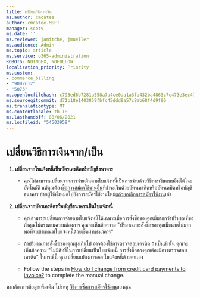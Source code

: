 ```yaml
---
title: เปลี่ยนวิธีการเงิน
ms.author: cmcatee
author: cmcatee-MSFT
manager: scotv
ms.date: ''
ms.reviewer: jamitche, jmueller
ms.audience: Admin
ms.topic: article
ms.service: o365-administration
ROBOTS: NOINDEX, NOFOLLOW
localization_priority: Priority
ms.custom:
- commerce_billing
- "9002612"
- "5073"
ms.openlocfilehash: c793ed6b7281a558a7a4ce0aa1a3fa432ba4863c7c473e3ec47d980d67c28b7b
ms.sourcegitcommit: d71b18e1403859fbfc45ddd9a57c8ab68f4d9f96
ms.translationtype: MT
ms.contentlocale: th-TH
ms.lasthandoff: 08/06/2021
ms.locfileid: "54503959"
---
```

# <a name="change-payment-method-fromto"></a>เปลี่ยนวิธีการเงินจาก/เป็น

1. **เปลี่ยนจากใบแจ้งหนี้เป็นบัตรเครดิตหรือบัญชีธนาคาร**

    - คุณไม่สามารถเปลี่ยนจากการจ่ายเงินตามใบแจ้งหนี้เป็นการจ่ายด้วยวิธีการเงินแบบอื่นได้โดยอัตโนมัติ แต่คุณต้อง[ซื้อการสมัครใช้งานอื่น](/microsoft-365/commerce/try-or-buy-microsoft-365#buy-a-different-subscription)ที่ชําระเงินด้วยบัตรเครดิตหรือบัตรเดบิตหรือบัญชีธนาคาร ย้ายผู้ใช้ทั้งหมดไปยังการสมัครใช้งาน[](/microsoft-365/commerce/subscriptions/move-users-different-subscription)ใหม่[แล้วยกเลิกการสมัครใช้งาน](/microsoft-365/commerce/subscriptions/cancel-your-subscription)เก่า

2. **เปลี่ยนจากบัตรเครดิตหรือบัญชีธนาคารเป็นใบแจ้งหนี้**

    - คุณสามารถเปลี่ยนการจ่ายตามใบแจ้งหนี้ได้เฉพาะเมื่อการสั่งซื้อของคุณมีมากกว่าปริมาณที่ขอ ถ้าคุณไม่ตรงตามความต้องการ คุณจะเห็นข้อความ "ปริมาณการสั่งซื้อของคุณมีขนาดไม่มากพอที่จะเข้าเกณฑ์ใบแจ้งหนี้ด้วยเช็คผ่านธนาคาร"

    - ถ้าปริมาณการสั่งซื้อของคุณสูงเกินไป อาจต้องใช้การตรวจสอบเครดิต ถ้าเป็นดังนั้น คุณจะเห็นข้อความ "ไม่มีสิทธิ์ในการเปลี่ยนเป็นใบแจ้งหนี้ การสั่งซื้อของคุณต้องมีการตรวจสอบเครดิต" ในกรณีนี้ คุณเปลี่ยนแปลงการออกใบแจ้งหนี้ด้วยตนเอง

    - Follow the steps in [How do I change from credit card payments to invoice?](how-do-i-change-from-credit-card-payments-to-invoice.md) to complete the manual change.

หากต้องการข้อมูลเพิ่มเติม โปรดดู [วิธีการซื้อการสมัครใช้งาน](/microsoft-365/commerce/billing-and-payments/pay-for-your-subscription)ของคุณ
